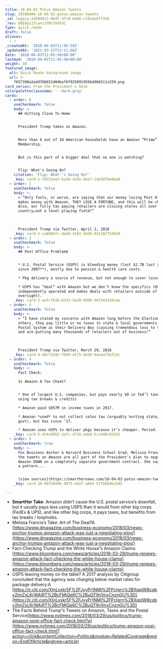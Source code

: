```yaml
---
title: 18.04.02 Potus Amazon Tweets
slug: 20180404-18-04-02-potus-amazon-tweets
_id: legacy-2d59d9c2-86df-4fc0-bdd6-c1014a67f336
_rev: O8E8pz1fLwnc3fN7JVF03C
type: quick_reads
draft: false
aliases:
  - /
_createdAt: '2018-04-03T11:05:58Z'
_updatedAt: '2021-03-22T13:11:06Z'
date: '2018-04-03T11:05:58+00:00'
lastmod: '2018-04-03T11:05:58+00:00'
weight: 50
featured_image:
  alt: Quick Reads background image
  url: >-
    f657398a2add76665140dbaf6f025891956b49b6511x259.png
card_series: From the President's Desk
colorpaletteclassname: '--dark-gray'
cards:
  - order: 0
    useCheckmark: false
    body: >-
      ## Hitting Close To Home


      President Trump takes on Amazon.


      More than 6 out of 10 American households have an Amazon “Prime”
      Membership.


      But is this part of a bigger deal that no one is watching?


      Flip: What's Going On?
    citation: 'Flip: What''s Going On?'
    _key: card-1-78331ea3-ba3b-43eb-8ee7-1de5070e6ba8
  - order: 1
    useCheckmark: false
    body: >-
      > “Only fools, or worse, are saying that our money losing Post Office
      makes money with Amazon. THEY LOSE A FORTUNE, and this will be changed.
      Also, our fully tax paying retailers are closing stores all over the
      country…not a level playing field!”  
        
        
        
      President Trump via Twitter, April 2, 2018
    _key: card-2-ca058bfc-de8d-4102-8439-842282754810
  - order: 2
    useCheckmark: false
    body: >-
      ## Post Office Problem$


      * U.S. Postal Service (USPS) is bleeding money (lost $2.7B last yr,**$63B
      since 2007**), mostly due to pension & health care costs.

      * Pkg delivery a source of revenue, but not enough to cover losses.

      * USPS has “deal” with Amazon but we don’t know the specifics (USPS is
      independently operated and makes deals with retailers outside of gov’t
      oversight).
    _key: card-3-aefcf81b-b2d3-4a28-8d98-9673434101ae
  - order: 3
    useCheckmark: false
    body: >-
      > “I have stated my concerns with Amazon long before the Election. Unlike
      others, they pay little or no taxes to state & local governments, use our
      Postal System as their Delivery Boy (causing tremendous loss to the U.S.),
      and are putting many thousands of retailers out of business!”  
        
        
        
      President Trump via Twitter, March 29, 2018
    _key: card-4-d0cf2b9e-f099-4175-8620-9ae4a79af14c
  - order: 4
    useCheckmark: false
    body: >-
      Fact Check:  

      Is Amazon A Tax Cheat?


      * One of largest U.S. companies, but pays nearly $0 in fed’l taxes (by
      using tax breaks & credits)

      * Amazon paid $957M in income taxes in 2017.

      * Amazon *used* to not collect sales tax (arguably hurting state/local
      govt), but has since ’17.

      * Amazon uses USPS to deliver pkgs because it’s cheaper. Period.
    _key: card-5-454c8952-3afc-4726-a4e9-5cc948c93255
  - order: 5
    useCheckmark: true
    body: >-
      Fox Business Anchor & Harvard Business School Grad, Melissa Francis, says
      the tweets on Amazon are all part of the President's plan to negotiate
      Amazon DOWN on a completely separate government contract. She says this is
      a pattern...


      [view sources](https://smarthernews.com/18-04-02-potus-amazon-tweets/)
    _key: card-10-69f58996-4975-4a5f-a844-57f6b69ecb05

---
```

* **SmartHer Take**: Amazon didn’t cause the U.S. postal service’s downfall, but it usually pays less using USPS than it would from other big corps (FedEx & UPS), and like other big corps, it pays taxes, but benefits from tax breaks / loopholes.
* Melissa Francis’s Take: Art of The Deal?A [https://www.dmagazine.com/business-economy/2018/03/news-anchor-trumps-amazon-attack-was-just-a-negotiating-ploy/](https://www.dmagazine.com/business-economy/2018/03/news-anchor-trumps-amazon-attack-was-just-a-negotiating-ploy/)
* Fact-Checking Trump and the White House”s Amazon Claims: [https://www.bloomberg.com/news/articles/2018-03-29/trump-renews-amazon-attack-fact-checking-the-white-house-claims](https://www.bloomberg.com/news/articles/2018-03-29/trump-renews-amazon-attack-fact-checking-the-white-house-claims)
* USPS leaving money on the table? A 2017 analysis by Citigroup concluded that the agency was charging below market rates for package delivery:A [https://ir.citi.com/XInLvxkr5F%2FJvyPr1NMl%2FPcIgrn%2BXqplW8cqbv2ImZxLKrWAiRT%2BcFMjQe6C%2BuQT9n1mvCnznGU%3D](https://ir.citi.com/XInLvxkr5F%2FJvyPr1NMl%2FPcIgrn%2BXqplW8cqbv2ImZxLKrWAiRT%2BcFMjQe6C%2BuQT9n1mvCnznGU%3D)
* The Facts Behind Trump”s Tweets on Amazon, Taxes and the Postal Service[https://www.nytimes.com/2018/03/29/us/politics/trump-amazon-post-office-fact-check.html?a](https://www.nytimes.com/2018/03/29/us/politics/trump-amazon-post-office-fact-check.html?action=click&contentCollection=Politics&module=RelatedCoverage&region=EndOfArticle&pgtype=article)